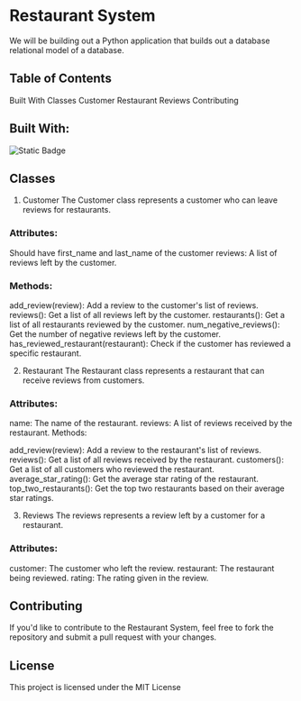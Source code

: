 # Restaurant System
We will be building out a Python application that builds out a database relational model of a database.

## Table of Contents
Built With
Classes
Customer
Restaurant
Reviews
Contributing

## Built With:
![Static Badge](https://img.shields.io/badge/python-orange)

## Classes
1. Customer
The Customer class represents a customer who can leave reviews for restaurants.

### Attributes:
Should have first_name and last_name of the customer
reviews: A list of reviews left by the customer.

### Methods:

add_review(review): Add a review to the customer's list of reviews.
reviews(): Get a list of all reviews left by the customer.
restaurants(): Get a list of all restaurants reviewed by the customer.
num_negative_reviews(): Get the number of negative reviews left by the customer.
has_reviewed_restaurant(restaurant): Check if the customer has reviewed a specific restaurant.

2. Restaurant
The Restaurant class represents a restaurant that can receive reviews from customers.

### Attributes:

name: The name of the restaurant.
reviews: A list of reviews received by the restaurant.
Methods:

add_review(review): Add a review to the restaurant's list of reviews.
reviews(): Get a list of all reviews received by the restaurant.
customers(): Get a list of all customers who reviewed the restaurant.
average_star_rating(): Get the average star rating of the restaurant.
top_two_restaurants(): Get the top two restaurants based on their average star ratings.

3. Reviews
The reviews represents a review left by a customer for a restaurant.

### Attributes:

customer: The customer who left the review.
restaurant: The restaurant being reviewed.
rating: The rating given in the review.

## Contributing
If you'd like to contribute to the Restaurant System, feel free to fork the repository and submit a pull request with your changes.

## License
This project is licensed under the MIT License

